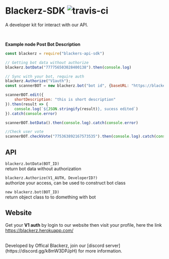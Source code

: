 # Blackerz-SDK ![travis-ci](https://travis-ci.com/Fastering18/Blackerz-SDK-JS.svg?branch=main&status=passed)
A developer kit for interact with our API.

<br>

__Example node Post Bot Description__
```js
const blackerz = require("blackers-api-sdk")

// Getting bot data without authorize
blackerz.botData("777756503028400138").then(console.log)

// Sync with your bot, require auth
blackerz.Authorize("V1auth");
const scannerBOT = new blackerz.bot("bot id", {baseURL: "https://blackerz.herokuapp.com"}) // baseURL optional  

scannerBOT.edit({
    shortDescription: "this is short description"
}).then(result => {
    console.log(`${JSON.stringify(result)}, sucess edited`)
}).catch(console.error)

scannerBOT.botData().then(console.log).catch(console.error)

//Check user vote
scannerBOT.checkVote("775363892167573535").then(console.log).catch(console.error) // true / false  
```  
## API  
`blackerz.botData(BOT_ID)`  
return bot data without authorization  

`blackerz.Authorize(V1_AUTH, DeveloperID?)`  
authorize your access, can be used to construct bot class  

`new blackerz.bot(BOT_ID)`  
return object class to to domething with bot  


## Website  

Get your **V1 auth** by login to our website then visit your profile, here the link  
https://blackerz.herokuapp.com/

<br>
Developed by Offical Blackerz, join our [discord server](https://discord.gg/k8mW3DPJpH) for more information.
